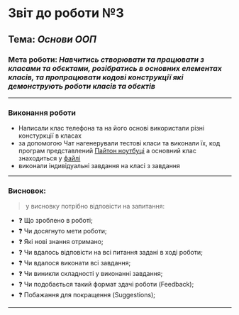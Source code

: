 # Звіт до роботи №3
## Тема: _Основи ООП_
### Мета роботи: _Навчитись створювати та працювати з класами та обєктами, розібратись в основних елементах класів, та пропрацювати кодові конструкції які демонструють роботи класів та обєктів_

---
### Виконання роботи
- Написали клас телефона та на його основі використали різні констуркції в класах
- за допомогою Чат нагенерували тестові класи та виконали їх, код програм представлений [Пайтон ноутбуці](3.ipynb) а основний клас знаходиться у [файлі](my_file.py)
- виконали індивідуальні завдання на класі з завдання

---
### Висновок:
> у висновку потрібно відповісти на запитання:

- :question: Що зроблено в роботі;
- :question: Чи досягнуто мети роботи;
- :question: Які нові знання отримано;
- :question: Чи вдалось відповісти на всі питання задані в ході роботи;
- :question: Чи вдалося виконати всі завдання;
- :question: Чи виникли складності у виконанні завдання;
- :question: Чи подобається такий формат здачі роботи (Feedback);
- :question: Побажання для покращення (Suggestions);

---
